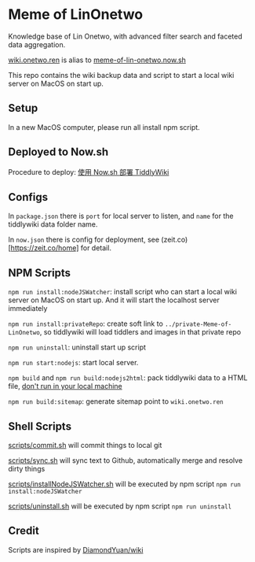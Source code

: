 # Meme of LinOnetwo

Knowledge base of Lin Onetwo, with advanced filter search and faceted data aggregation.

[wiki.onetwo.ren](https://wiki.onetwo.ren/) is alias to [meme-of-lin-onetwo.now.sh](https://meme-of-lin-onetwo.now.sh/)

This repo contains the wiki backup data and script to start a local wiki server on MacOS on start up.

## Setup

In a new MacOS computer, please run all install npm script.

## Deployed to Now.sh

Procedure to deploy: [使用 Now.sh 部署 TiddlyWiki](https://wiki.onetwo.ren/#%E4%BD%BF%E7%94%A8%20Now.sh%20%E9%83%A8%E7%BD%B2%20TiddlyWiki)

## Configs

In `package.json` there is `port` for local server to listen, and `name` for the tiddlywiki data folder name.

In `now.json` there is config for deployment, see (zeit.co)[https://zeit.co/home] for detail.

## NPM Scripts

`npm run install:nodeJSWatcher`: install script who can start a local wiki server on MacOS on start up. And it will start the localhost server immediately

`npm run install:privateRepo`: create soft link to `../private-Meme-of-LinOnetwo`, so tiddlywiki will load tiddlers and images in that private repo

`npm run uninstall`: uninstall start up script

`npm run start:nodejs`: start local server.

`npm build` and `npm run build:nodejs2html`: pack tiddlywiki data to a HTML file, [don't run in your local machine](https://github.com/Jermolene/TiddlyWiki5/issues/4556)

`npm run build:sitemap`: generate sitemap point to `wiki.onetwo.ren`

## Shell Scripts

[scripts/commit.sh](scripts/commit.sh) will commit things to local git

[scripts/sync.sh](scripts/sync.sh) will sync text to Github, automatically merge and resolve dirty things

[scripts/installNodeJSWatcher.sh](scripts/installNodeJSWatcher.sh) will be executed by npm script `npm run install:nodeJSWatcher`

[scripts/uninstall.sh](scripts/uninstall.sh) will be executed by npm script `npm run uninstall`

## Credit

Scripts are inspired by [DiamondYuan/wiki](https://github.com/DiamondYuan/wiki)
